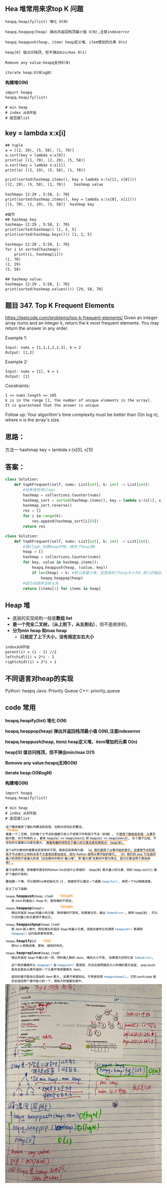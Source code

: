 ## Hea 堆常用来求top K 问题
```
heapq.heapify(list) 堆化 O(N)

heapq.heappop(heap) 弹出并返回栈顶最小值 O(N),注意indexerror

heapq.heappush(heap, item) heap定义堆、item增加的元素 O(n)

heap[0] 值访问栈顶，但不弹出min/max O(1)

Romove any value:heapq支持O(N)

iterate heap:O(NlogN)
```
**构建堆O(N)**
```
import heapq
heapq.heapify(list)

# min heap
# index 从0开始
# 底层是list
```

## key = lambda x:x[i]
```
## tuple
a = [(2, 29), (5, 58), (1, 70)]
a.sort(key = lambda x:x[0])
print(a) [(1, 70), (2, 29), (5, 58)]
a.sort(key = lambda x:x[1])
print(a) [(2, 29), (5, 58), (1, 70)]
```
```hashmap= {2:29 , 5:58, 1: 70}
print(sorted(hashmap.items(), key = lambda x:(x[1], x[0])))
[(2, 29), (5, 58), (1, 70)]    hashmap value 

hashmap= {2:29 , 5:58, 1: 70}
print(sorted(hashmap.items(), key = lambda x:(x[0], x[1])))
[(1, 70), (2, 29), (5, 58)]  hashmap key

#细节
## hashmap key
hashmap= {2:29 , 5:58, 1: 70}
print(sorted(hashmap)) [1, 2, 5]
print(sorted(hashmap.keys())) [1, 2, 5]

hashmap= {2:29 , 5:58, 1: 70}
for i in sorted(hashmap): 
    print((i, hashmap[i])) 
(1, 70)
(2, 29)
(5, 58)

## hashmap value:
hashmap= {2:29 , 5:58, 1: 70}
print(sorted(hashmap.values())) [29, 58, 70]

```
## 题目 347. Top K Frequent Elements
https://leetcode.com/problems/top-k-frequent-elements/
Given an integer array nums and an integer k, return the k most frequent elements. You may return the answer in any order.

Example 1:
```
Input: nums = [1,1,1,2,2,3], k = 2
Output: [1,2]
```
Example 2:
```
Input: nums = [1], k = 1
Output: [1]
```
Constraints:
```
1 <= nums.length <= 105
k is in the range [1, the number of unique elements in the array].
It is guaranteed that the answer is unique.
```

Follow up: Your algorithm's time complexity must be better than O(n log n), where n is the array's size.
## 思路：
方法一 hashmap key = lambda x:(x[0], x[1])
## 答案：
```python
class Solution:
    def topKFrequent(self, nums: List[int], k: int) -> List[int]:
        #哈希表排序nlogn
        hashmap = collections.Counter(nums)
        hashmap_sort = sorted(hashmap.items(), key = lambda x:(x[1], x[0]))
        hashmap_sort.reverse()
        res = []
        for i in range(k):
            res.append(hashmap_sort[i][0])
        return res
```
```python
class Solution:
    def topKFrequent(self, nums: List[int], k: int) -> List[int]:
        #堆nlogk,创建heap时候，维持了heap是k
        heap = []
        hashmap = collections.Counter(nums)
        for key, value in hashmap.items():
            heapq.heappush(heap, (value, key))
            if len(heap) > k: #默认是最小堆，这里维持了heap大小为k,把小的输出
                heapq.heappop(heap)
        #因为说顺序没有关系
        return [items[1] for items in heap]
```


## Heap 堆

- 底层的实现结构一般是**数组 list**
- **是一个完全二叉树，（从上到下，从左到右）**，但不是顺序的。
- **分为min heap 和max heap**
  - **只规定了上下大小，没有规定左右大小**

```
index从0开始
parent(i) = (i - 1) //2
leftchidl(i) = 2*i - 1
rightchidl(i) = 2*i + 1
```

## 不同语言对heap的实现
Python: heapq
Java: Priority Queue
C++: priority_queue

## code 常用


**heapq.heapify(list) 堆化 O(N)**

**heapq.heappop(heap) 弹出并返回栈顶最小值 O(N),注意indexerror**

**heapq.heappush(heap, item) heap定义堆、item增加的元素 O(n)**

**heap[0] 值访问栈顶，但不弹出min/max O(1)**

**Romove any value:heapq支持O(N)**

**iterate heap:O(NlogN)**

**构建堆O(N)**
```
import heapq
heapq.heapify(list)

# min heap
# index 从0开始
# 底层是list
```

![a](https://github.com/SSRRBB/Leetcode/blob/main/Images/214.png)
![a](https://github.com/SSRRBB/Leetcode/blob/main/Images/376.jpeg)
